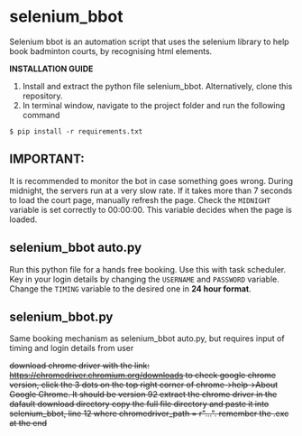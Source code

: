 # selenium_bbot

Selenium bbot is an automation script that uses the selenium library to help book badminton courts, by recognising html elements.

**INSTALLATION GUIDE**
1. Install and extract the python file selenium_bbot. Alternatively, clone this repository.
2. In terminal window, navigate to the project folder and run the following command

  `$ pip install -r requirements.txt`
  
## IMPORTANT:
It is recommended to monitor the bot in case something goes wrong. 
During midnight, the servers run at a very slow rate. If it takes more than 7 seconds to load the court page, manually refresh the page.
Check the `MIDNIGHT` variable is set correctly to 00:00:00. This variable decides when the page is loaded.

## selenium_bbot auto.py
Run this python file for a hands free booking. Use this with task scheduler. 
Key in your login details by changing the `USERNAME` and `PASSWORD` variable. Change the `TIMING` variable to the desired one in **24 hour format**.

## selenium_bbot.py
Same booking mechanism as selenium_bbot auto.py, but requires input of timing and login details from user

~~download chrome driver with the link: https://chromedriver.chromium.org/downloads
to check google chrome version, click the 3 dots on the top right corner of chrome->help->About Google Chrome. It should be version 92
extract the chrome driver in the dafault download directory
copy the full file directory and paste it into selenium_bbot, line 12 where chromedriver_path = r"...". remember the .exe at the end~~
